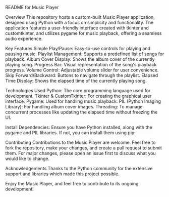 README for Music Player

Overview
This repository hosts a custom-built Music Player application, designed using Python with a focus on simplicity and functionality. The application features a user-friendly interface created with tkinter and customtkinter, and utilizes pygame for music playback, offering a seamless audio experience.

Key Features
Simple Play/Pause: Easy-to-use controls for playing and pausing music.
Playlist Management: Supports a predefined list of songs for playback.
Album Cover Display: Shows the album cover of the currently playing song.
Progress Bar: Visual representation of the song's playback progress.
Volume Control: Adjustable volume slider for user convenience.
Skip Forward/Backward: Buttons to navigate through the playlist.
Elapsed Time Display: Shows the elapsed time of the currently playing song.

Technologies Used
Python: The core programming language used for development.
Tkinter & CustomTkinter: For creating the graphical user interface.
Pygame: Used for handling music playback.
PIL (Python Imaging Library): For handling album cover images.
Threading: To manage concurrent processes like updating the elapsed time without freezing the UI.

Install Dependencies:
Ensure you have Python installed, along with the pygame and PIL libraries. If not, you can install them using pip:

Contributing
Contributions to the Music Player are welcome. Feel free to fork the repository, make your changes, and create a pull request to submit them. For major changes, please open an issue first to discuss what you would like to change.


Acknowledgements
Thanks to the Python community for the extensive support and libraries which made this project possible.

Enjoy the Music Player, and feel free to contribute to its ongoing development!
